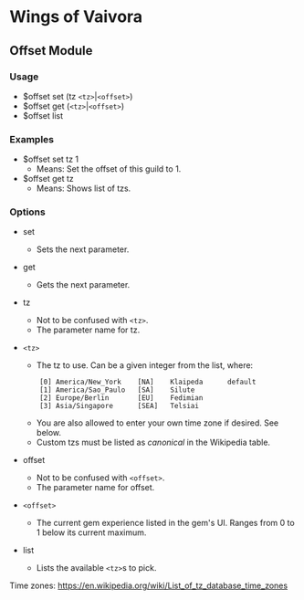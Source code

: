 # Wings of Vaivora

## Offset Module

### Usage
+ $offset set (tz `<tz>`|`<offset>`)
+ $offset get (`<tz>`|`<offset>`)
+ $offset list

### Examples
+ $offset set tz 1
    - Means: Set the offset of this guild to 1.
+ $offset get tz
    - Means: Shows list of tzs.

### Options
+ set
    - Sets the next parameter.

+ get
    - Gets the next parameter.

+ tz
    - Not to be confused with `<tz>`.
    - The parameter name for tz.

+ `<tz>`
    - The tz to use. Can be a given integer from the list, where:
    ```
        [0] America/New_York    [NA]    Klaipeda      default
        [1] America/Sao_Paulo   [SA]    Silute
        [2] Europe/Berlin       [EU]    Fedimian
        [3] Asia/Singapore      [SEA]   Telsiai
    ```
    - You are also allowed to enter your own time zone if desired. See below.
    - Custom tzs must be listed as *canonical* in the Wikipedia table.

+ offset
    - Not to be confused with `<offset>`.
    - The parameter name for offset.

+ `<offset>`
    - The current gem experience listed in the gem's UI. Ranges from 0 to 1 below its current maximum.

+ list
    - Lists the available `<tz>`s to pick.

Time zones: <https://en.wikipedia.org/wiki/List_of_tz_database_time_zones>